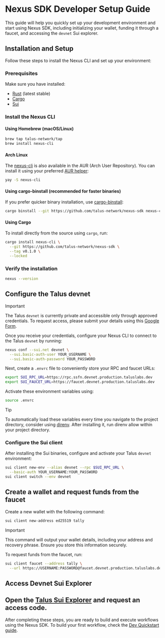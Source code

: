 # Nexus SDK Developer Setup Guide

This guide will help you quickly set up your development environment and start using Nexus SDK, including initializing your wallet, funding it through a faucet, and accessing the `devnet` Sui explorer.

## Installation and Setup

Follow these steps to install the Nexus CLI and set up your environment:

### Prerequisites

Make sure you have installed:

- [Rust](https://rustup.rs/) (latest stable)
- [Cargo](https://doc.rust-lang.org/cargo/getting-started/installation.html)
- [Sui](https://docs.sui.io/guides/developer/getting-started)

### Install the Nexus CLI

#### Using Homebrew (macOS/Linux)

```bash
brew tap talus-network/tap
brew install nexus-cli
```

#### Arch Linux

The [nexus-cli](https://aur.archlinux.org/packages/nexus-cli) is also available
in the AUR (Arch User Repository). You can install it using your preferred
[AUR helper](https://wiki.archlinux.org/title/AUR_helpers):

```bash
yay -S nexus-cli
```

#### Using cargo-binstall (recommended for faster binaries)

If you prefer quicker binary installation, use [cargo-binstall](https://github.com/cargo-bins/cargo-binstall):

```bash
cargo binstall --git https://github.com/talus-network/nexus-sdk nexus-cli
```

#### Using Cargo

To install directly from the source using `cargo`, run:

```bash
cargo install nexus-cli \
  --git https://github.com/talus-network/nexus-sdk \
  --tag v0.1.0 \
  --locked
```

### Verify the installation

```bash
nexus --version
```

## Configure the Talus devnet

> [!IMPORTANT]
> The Talus `devnet` is currently private and accessible only through approved
> credentials. To request access, please submit your details using this [Google Form]().

Once you receive your credentials, configure your Nexus CLI to connect to the
Talus `devnet` by running:

```bash
nexus conf --sui.net devnet \
  --sui.basic-auth-user YOUR_USERNAME \
  --sui.basic-auth-password YOUR_PASSWORD
```

Next, create a `.envrc` file to conveniently store your RPC and faucet URLs:

```bash
export SUI_RPC_URL=https://rpc.ssfn.devnet.production.taluslabs.dev
export SUI_FAUCET_URL=https://faucet.devnet.production.taluslabs.dev
```

Activate these environment variables using:

```bash
source .envrc
```

> [!TIP]
> To automatically load these variables every time you navigate to the project
> directory, consider using [direnv](https://direnv.net/). After installing it,
> run direnv allow within your project directory.

### Configure the Sui client

After installing the Sui binaries, configure and activate your Talus `devnet`
environment:

```bash
sui client new-env --alias devnet --rpc $SUI_RPC_URL \
  --basic-auth YOUR_USERNAME:YOUR_PASSWORD
sui client switch --env devnet
```

## Create a wallet and request funds from the faucet

Create a new wallet with the following command:

```bash
sui client new-address ed25519 tally
```

> [!IMPORTANT]
> This command will output your wallet details, including your address and
> recovery phrase. Ensure you store this information securely.

To request funds from the faucet, run:

```bash
sui client faucet --address tally \
  --url https://USERNAME:PASSWORD@faucet.devnet.production.taluslabs.dev
```

## Access Devnet Sui Explorer

Open the [Talus Sui Explorer](https://explorer.devnet.taluslabs.dev/) and
request an access code.
---

After completing these steps, you are ready to build and execute workflows using
the Nexus SDK. To build your first workflow, check the [Dev Quickstart guide](math-branching-quickstart.md).
